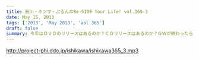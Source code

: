 ```yaml
---
title: 石川・ホンマ・ぶるんのBe-SIDE Your Life! vol.365-3
date: May 15, 2013
tags: ['2013', 'May 2013', 'vol.365']
draft: false
summary: 今年はＤＶＤのリリースはあるのか？ＣＤリリースはあるのか？ＧＷが終わったらあっという間に夏が近づいて来そうだ～～！ＮＡＭＡＥ
---
```


http://project-phi.ddo.jp/ishikawa/ishikawa365_3.mp3